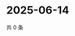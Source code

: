 # 2025-06-14

共 0 条

<!-- BEGIN ZHIHUVIDEO -->
<!-- 最后更新时间 Sat Jun 14 2025 01:10:12 GMT+0800 (China Standard Time) -->

<!-- END ZHIHUVIDEO -->
